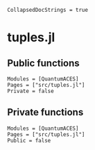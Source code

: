 ```@meta
CollapsedDocStrings = true
```

# tuples.jl

## Public functions

```@autodocs; canonical=false
Modules = [QuantumACES]
Pages = ["src/tuples.jl"]
Private = false
```

## Private functions

```@autodocs
Modules = [QuantumACES]
Pages = ["src/tuples.jl"]
Public = false
```

